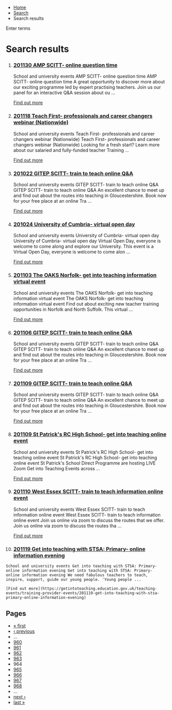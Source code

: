 *   [Home](/)
*   [Search](/search)
*   Search results

Enter terms 

Search results
==============

1.  ### [201130 AMP SCITT- online question time](https://getintoteaching.education.gov.uk/teaching-events/training-provider-events/201130-amp-scitt-online-question-time)
    
    School and university events AMP SCITT- online question time AMP SCITT- online question time A great opportunity to discover more about our exciting programme led by expert practising teachers. Join us our panel for an interactive Q&A session about ou ...
    
    [Find out more](https://getintoteaching.education.gov.uk/teaching-events/training-provider-events/201130-amp-scitt-online-question-time)
    
2.  ### [201118 Teach First- professionals and career changers webinar (Nationwide)](https://getintoteaching.education.gov.uk/teaching-events/training-provider-events/201118-teach-first-professionals-and-career-changers-webinar)
    
    School and university events Teach First- professionals and career changers webinar (Nationwide) Teach First- professionals and career changers webinar (Nationwide) Looking for a fresh start? Learn more about our salaried and fully-funded teacher Training ...
    
    [Find out more](https://getintoteaching.education.gov.uk/teaching-events/training-provider-events/201118-teach-first-professionals-and-career-changers-webinar)
    
3.  ### [201022 GITEP SCITT- train to teach online Q&A](https://getintoteaching.education.gov.uk/teaching-events/training-provider-events/201022-gitep-scitt-train-to-teach-online-qa)
    
    School and university events GITEP SCITT- train to teach online Q&A GITEP SCITT- train to teach online Q&A An excellent chance to meet up and find out about the routes into teaching in Gloucestershire. Book now for your free place at an online Tra ...
    
    [Find out more](https://getintoteaching.education.gov.uk/teaching-events/training-provider-events/201022-gitep-scitt-train-to-teach-online-qa)
    
4.  ### [201024 University of Cumbria- virtual open day](https://getintoteaching.education.gov.uk/teaching-events/training-provider-events/201024-university-of-cumbria-virtual-open-day)
    
    School and university events University of Cumbria- virtual open day University of Cumbria- virtual open day Virtual Open Day, everyone is welcome to come along and explore our University. This event is a Virtual Open Day, everyone is welcome to come alon ...
    
    [Find out more](https://getintoteaching.education.gov.uk/teaching-events/training-provider-events/201024-university-of-cumbria-virtual-open-day)
    
5.  ### [201103 The OAKS Norfolk- get into teaching information virtual event](https://getintoteaching.education.gov.uk/teaching-events/training-provider-events/201103-the-oaks-norfolk-get-into-teaching-information-virtual-event)
    
    School and university events The OAKS Norfolk- get into teaching information virtual event The OAKS Norfolk- get into teaching information virtual event Find out about exciting new teacher training opportunities in Norfolk and North Suffolk. This virtual ...
    
    [Find out more](https://getintoteaching.education.gov.uk/teaching-events/training-provider-events/201103-the-oaks-norfolk-get-into-teaching-information-virtual-event)
    
6.  ### [201106 GITEP SCITT- train to teach online Q&A](https://getintoteaching.education.gov.uk/teaching-events/training-provider-events/201106-gitep-scitt-train-to-teach-online-qa)
    
    School and university events GITEP SCITT- train to teach online Q&A GITEP SCITT- train to teach online Q&A An excellent chance to meet up and find out about the routes into teaching in Gloucestershire. Book now for your free place at an online Tra ...
    
    [Find out more](https://getintoteaching.education.gov.uk/teaching-events/training-provider-events/201106-gitep-scitt-train-to-teach-online-qa)
    
7.  ### [201109 GITEP SCITT- train to teach online Q&A](https://getintoteaching.education.gov.uk/teaching-events/training-provider-events/201109-gitep-scitt-train-to-teach-online-qa)
    
    School and university events GITEP SCITT- train to teach online Q&A GITEP SCITT- train to teach online Q&A An excellent chance to meet up and find out about the routes into teaching in Gloucestershire. Book now for your free place at an online Tra ...
    
    [Find out more](https://getintoteaching.education.gov.uk/teaching-events/training-provider-events/201109-gitep-scitt-train-to-teach-online-qa)
    
8.  ### [201109 St Patrick's RC High School- get into teaching online event](https://getintoteaching.education.gov.uk/teaching-events/training-provider-events/201109-st-patricks-rc-high-school-get-into-teaching-online-event)
    
    School and university events St Patrick's RC High School- get into teaching online event St Patrick's RC High School- get into teaching online event St Patrick's School Direct Programme are hosting LIVE Zoom Get into Teaching Events across ...
    
    [Find out more](https://getintoteaching.education.gov.uk/teaching-events/training-provider-events/201109-st-patricks-rc-high-school-get-into-teaching-online-event)
    
9.  ### [201110 West Essex SCITT- train to teach information online event](https://getintoteaching.education.gov.uk/teaching-events/training-provider-events/201110-west-essex-scitt-train-to-teach-information-online-event)
    
    School and university events West Essex SCITT- train to teach information online event West Essex SCITT- train to teach information online event Join us online via zoom to discuss the routes that we offer. Join us online via zoom to discuss the routes tha ...
    
    [Find out more](https://getintoteaching.education.gov.uk/teaching-events/training-provider-events/201110-west-essex-scitt-train-to-teach-information-online-event)
    
10.  ### [201119 Get into teaching with STSA: Primary- online information evening](https://getintoteaching.education.gov.uk/teaching-events/training-provider-events/201119-get-into-teaching-with-stsa-primary-online-information-evening)
    
    School and university events Get into teaching with STSA: Primary- online information evening Get into teaching with STSA: Primary- online information evening We need fabulous teachers to teach, inspire, support, guide our young people. 'Young people ...
    
    [Find out more](https://getintoteaching.education.gov.uk/teaching-events/training-provider-events/201119-get-into-teaching-with-stsa-primary-online-information-evening)
    

Pages
-----

*   [« first](/search/site "Go to first page")
*   [‹ previous](/search/site?page=962 "Go to previous page")
*   …
*   [960](/search/site?page=959 "Go to page 960")
*   [961](/search/site?page=960 "Go to page 961")
*   [962](/search/site?page=961 "Go to page 962")
*   [963](/search/site?page=962 "Go to page 963")
*   964
*   [965](/search/site?page=964 "Go to page 965")
*   [966](/search/site?page=965 "Go to page 966")
*   [967](/search/site?page=966 "Go to page 967")
*   [968](/search/site?page=967 "Go to page 968")
*   …
*   [next ›](/search/site?page=964 "Go to next page")
*   [last »](/search/site?page=1032 "Go to last page")
